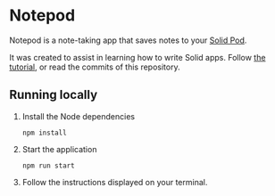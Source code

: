 # Notepod

Notepod is a note-taking app that saves notes to your [Solid Pod](https://solidproject.org).

It was created to assist in learning how to write Solid apps. Follow [the tutorial](https://vincenttunru.gitlab.io/tripledoc/docs/writing-a-solid-app/writing-a-solid-app), or read the commits of this repository.

## Running locally

1. Install the Node dependencies
   ```
   npm install
   ```
   
2. Start the application
   ```
   npm run start
   ```

3. Follow the instructions displayed on your terminal.
